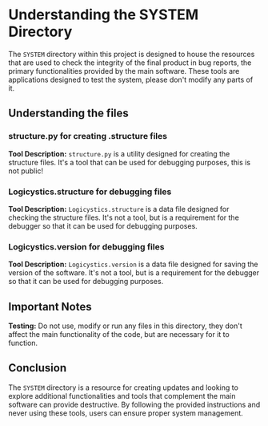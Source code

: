 # Understanding the SYSTEM Directory

The `SYSTEM` directory within this project is designed to house the resources that are used to check the integrity of the final product in bug reports, the primary functionalities provided by the main software. These tools are applications designed to test the system, please don't modify any parts of it.

## Understanding the files

### structure.py for creating .structure files

**Tool Description:** `structure.py` is a utility designed for creating the structure files. It's a tool that can be used for debugging purposes, this is not public!

### Logicystics.structure for debugging files

**Tool Description:** `Logicystics.structure` is a data file designed for checking the structure files. It's not a tool, but is a requirement for the debugger so that it can be used for debugging purposes.

### Logicystics.version for debugging files

**Tool Description:** `Logicystics.version` is a data file designed for saving the version of the software. It's not a tool, but is a requirement for the debugger so that it can be used for debugging purposes.


## Important Notes

**Testing:** Do not use, modify or run any files in this directory, they don't affect the main functionality of the code, but are necessary for it to function.

## Conclusion

The `SYSTEM` directory is a resource for creating updates and looking to explore additional functionalities and tools that complement the main software can provide destructive. By following the provided instructions and never using these tools, users can ensure proper system management.
